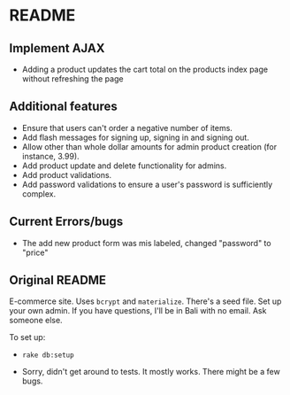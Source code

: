 # README

## Implement AJAX
 * Adding a product updates the cart total on the products index page without refreshing the page

## Additional features
* Ensure that users can't order a negative number of items.
* Add flash messages for signing up, signing in and signing out.
* Allow other than whole dollar amounts for admin product creation (for instance, 3.99).
* Add product update and delete functionality for admins.
* Add product validations.
* Add password validations to ensure a user's password is sufficiently complex.

## Current Errors/bugs
* The add new product form was mis labeled, changed "password" to "price"





## Original README

E-commerce site. Uses `bcrypt` and `materialize`. There's a seed file. Set up your own admin. If you have questions, I'll be in Bali with no email. Ask someone else.

To set up:

* `rake db:setup`

* Sorry, didn't get around to tests. It mostly works. There might be a few bugs.
